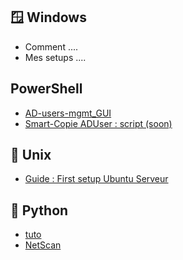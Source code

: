 ## 🪟 Windows 
- Comment ....
- Mes setups ....

## PowerShell
- [AD-users-mgmt_GUI](/pages/sysadm/AD-users-mgmt_GUI.md)
- [Smart-Copie ADUser : script (soon)]()

## 🐧 Unix
- [Guide : First setup Ubuntu Serveur](./pages/guides/ubuntu_first_setup.md)

## 🐍 Python
- [tuto](../py_start_guide/fu.py)
- [NetScan]()
